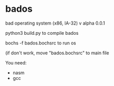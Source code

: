 # bados
bad operating system (x86, IA-32) v alpha 0.0.1

python3 build.py to compile bados

bochs -f bados.bochsrc to run os

(if don't work, move "bados.bochsrc" to main file

You need:
 - nasm
 - gcc


